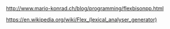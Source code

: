 
http://www.mario-konrad.ch/blog/programming/flexbisonpp.html

https://en.wikipedia.org/wiki/Flex_(lexical_analyser_generator)
